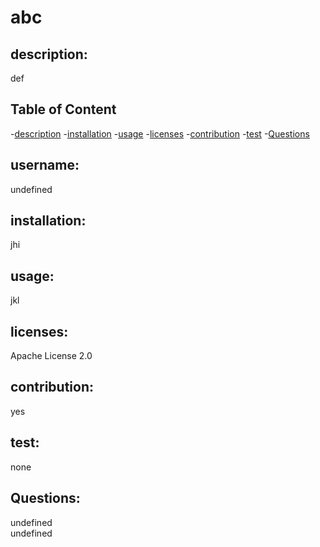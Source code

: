 
  # abc

              
  ## description:
  def

  ## Table of Content
  -[description](#description)
  -[installation](#installation)
  -[usage](#usage)
  -[licenses](#licenses)
  -[contribution](#contribution)
  -[test](#test)
  -[Questions](#Questions)

  ## username:
  undefined
  
  ## installation:
  jhi            
  
  ## usage:
  jkl           
  
  ## licenses:
  Apache License 2.0            
  
  ## contribution:
  yes            
  
  ## test:
  none          
  
  ## Questions:
  undefined          
  undefined